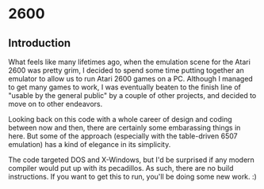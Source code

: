 # 2600
## Introduction
What feels like many lifetimes ago, when the emulation scene for the Atari 2600 was pretty grim, I decided to spend some time putting together an emulator to allow us to run Atari 2600 games on a PC. Although I managed to get many games to work, I was eventually beaten to the finish line of "usable by the general public" by a couple of other projects, and decided to move on to other endeavors.

Looking back on this code with a whole career of design and coding between now and then, there are certainly some embarassing things in here. But some of the approach (especially with the table-driven 6507 emulation) has a kind of elegance in its simplicity.

The code targeted DOS and X-Windows, but I'd be surprised if any modern compiler would put up with its pecadillos. As such, there are no build instructions. If you want to get this to run, you'll be doing some new work. :)
